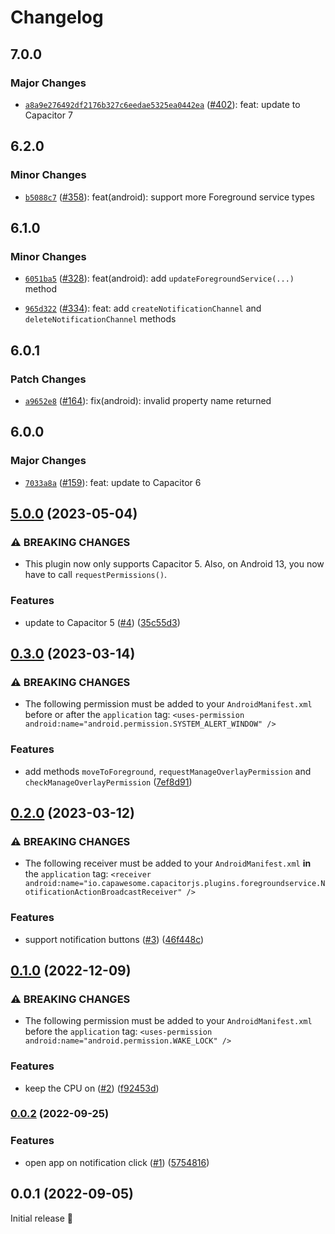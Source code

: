 # Changelog

## 7.0.0

### Major Changes

- [`a8a9e276492df2176b327c6eedae5325ea0442ea`](https://github.com/capawesome-team/capacitor-plugins/commit/a8a9e276492df2176b327c6eedae5325ea0442ea) ([#402](https://github.com/capawesome-team/capacitor-plugins/pull/402)): feat: update to Capacitor 7

## 6.2.0

### Minor Changes

- [`b5088c7`](https://github.com/capawesome-team/capacitor-plugins/commit/b5088c73cef1e2be5d915d1ed7a0649865a3d3ca) ([#358](https://github.com/capawesome-team/capacitor-plugins/pull/358)): feat(android): support more Foreground service types

## 6.1.0

### Minor Changes

- [`6051ba5`](https://github.com/capawesome-team/capacitor-plugins/commit/6051ba5c06b8f49b7ec3c5a36f630358bf4d3dc3) ([#328](https://github.com/capawesome-team/capacitor-plugins/pull/328)): feat(android): add `updateForegroundService(...)` method

* [`965d322`](https://github.com/capawesome-team/capacitor-plugins/commit/965d322aa0d8f95dfa3a287df5233caa6a5aac78) ([#334](https://github.com/capawesome-team/capacitor-plugins/pull/334)): feat: add `createNotificationChannel` and `deleteNotificationChannel` methods

## 6.0.1

### Patch Changes

- [`a9652e8`](https://github.com/capawesome-team/capacitor-plugins/commit/a9652e89227cf72995d4fe3634d4c7aefc3d0f12) ([#164](https://github.com/capawesome-team/capacitor-plugins/pull/164)): fix(android): invalid property name returned

## 6.0.0

### Major Changes

- [`7033a8a`](https://github.com/capawesome-team/capacitor-plugins/commit/7033a8a42984523902f125239c3623e1e872b489) ([#159](https://github.com/capawesome-team/capacitor-plugins/pull/159)): feat: update to Capacitor 6

## [5.0.0](https://github.com/capawesome-team/sponsorware/compare/v0.3.0...v5.0.0) (2023-05-04)

### ⚠ BREAKING CHANGES

- This plugin now only supports Capacitor 5. Also, on Android 13, you now have to call `requestPermissions()`.

### Features

- update to Capacitor 5 ([#4](https://github.com/capawesome-team/sponsorware/issues/4)) ([35c55d3](https://github.com/capawesome-team/sponsorware/commit/35c55d333b421f6ae77f89081b27afe549350742))

## [0.3.0](https://github.com/capawesome-team/sponsorware/compare/v0.2.0...v0.3.0) (2023-03-14)

### ⚠ BREAKING CHANGES

- The following permission must be added to your `AndroidManifest.xml` before or after the `application` tag: `<uses-permission android:name="android.permission.SYSTEM_ALERT_WINDOW" />`

### Features

- add methods `moveToForeground`, `requestManageOverlayPermission` and `checkManageOverlayPermission` ([7ef8d91](https://github.com/capawesome-team/sponsorware/commit/7ef8d91bd7ad8cd704d34f5ad2925069f50549b0))

## [0.2.0](https://github.com/capawesome-team/sponsorware/compare/v0.1.0...v0.2.0) (2023-03-12)

### ⚠ BREAKING CHANGES

- The following receiver must be added to your `AndroidManifest.xml` **in** the `application` tag: `<receiver android:name="io.capawesome.capacitorjs.plugins.foregroundservice.NotificationActionBroadcastReceiver" />`

### Features

- support notification buttons ([#3](https://github.com/capawesome-team/sponsorware/issues/3)) ([46f448c](https://github.com/capawesome-team/sponsorware/commit/46f448ce737ab5b8355e5adc9483c355343f7040))

## [0.1.0](https://github.com/capawesome-team/sponsorware/compare/v0.0.2...v0.1.0) (2022-12-09)

### ⚠ BREAKING CHANGES

- The following permission must be added to your `AndroidManifest.xml` before the `application` tag: `<uses-permission android:name="android.permission.WAKE_LOCK" />`

### Features

- keep the CPU on ([#2](https://github.com/capawesome-team/sponsorware/issues/2)) ([f92453d](https://github.com/capawesome-team/sponsorware/commit/f92453dc9594ae622e2745731187ad8dd5fdf2ff))

### [0.0.2](https://github.com/capawesome-team/sponsorware/compare/v0.0.1...v0.0.2) (2022-09-25)

### Features

- open app on notification click ([#1](https://github.com/capawesome-team/sponsorware/issues/1)) ([5754816](https://github.com/capawesome-team/sponsorware/commit/57548161aced2ceac89021c74936c84977875977))

## 0.0.1 (2022-09-05)

Initial release 🎉
